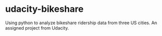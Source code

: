 # udacity-bikeshare
Using python to analyze bikeshare ridership data from three US cities. An assigned project from Udacity.
